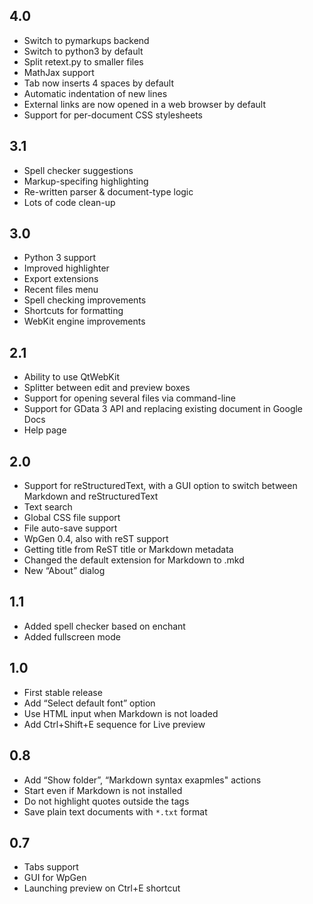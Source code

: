 ## 4.0

* Switch to pymarkups backend
* Switch to python3 by default
* Split retext.py to smaller files
* MathJax support
* Tab now inserts 4 spaces by default
* Automatic indentation of new lines
* External links are now opened in a web browser by default
* Support for per-document CSS stylesheets

## 3.1

* Spell checker suggestions
* Markup-specifing highlighting
* Re-written parser & document-type logic
* Lots of code clean-up

## 3.0

* Python 3 support
* Improved highlighter
* Export extensions
* Recent files menu
* Spell checking improvements
* Shortcuts for formatting
* WebKit engine improvements

## 2.1

* Ability to use QtWebKit
* Splitter between edit and preview boxes
* Support for opening several files via command-line
* Support for GData 3 API and replacing existing document in Google Docs
* Help page

## 2.0

* Support for reStructuredText, with a GUI option to switch between
  Markdown and reStructuredText
* Text search
* Global CSS file support
* File auto-save support
* WpGen 0.4, also with reST support
* Getting title from ReST title or Markdown metadata
* Changed the default extension for Markdown to .mkd
* New “About” dialog

## 1.1

* Added spell checker based on enchant
* Added fullscreen mode

## 1.0

* First stable release
* Add “Select default font” option
* Use HTML input when Markdown is not loaded
* Add Ctrl+Shift+E sequence for Live preview

## 0.8

* Add “Show folder”, “Markdown syntax exapmles" actions
* Start even if Markdown is not installed
* Do not highlight quotes outside the tags
* Save plain text documents with `*.txt` format

## 0.7

* Tabs support
* GUI for WpGen
* Launching preview on Ctrl+E shortcut
